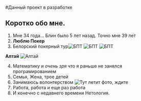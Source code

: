 #Данный проект в разработке
## Коротко обо мне.
1. Мне 34 года... Блин было 5 лет назад. Точно мне 39 лет
2. **Люблю Покер** 
3. Белорский покерный тур![БПТ](https://sun47-2.userapi.com/impg/zcySpHCBi7jLuPkSO20cpoUGryhFi7zl-k4bOw/dg4VKul8RrE.jpg?size=667x1000&quality=95&sign=6ee9c0c14ef748583b55866a6687d583&type=album)
![БПТ](https://sun9-44.userapi.com/impg/hVAEhxjPhssUNEWe2XSn_bXJXfBXPbKnml5IBA/dkM9wEtLXlM.jpg?size=1500x1000&quality=95&sign=2725242c8eb5069849e0ebf8a1b6e0af&type=album)
![БПТ](https://sun9-76.userapi.com/impg/VM1n5w9zLbYlcJ37mXiU7v5YhZ1xMxAfogye8w/W6dKMeZa-ys.jpg?size=1500x1000&quality=95&sign=e6044ef40231cc386312f303d0006e8f&type=album)

**Алтай**
![Алтай](https://sun9-51.userapi.com/impf/c840425/v840425111/600e2/TskJIucz7Ig.jpg?size=1215x2160&quality=96&sign=9d2a7bafa72f958da4daf68d1d7ea248&type=album)

4. Математику и _очень зря_ что я раньше не занялся програмированием
5. Семья, Жена, трое детей
6. Занимаюсь волонтерством
   ![Тут летит фото, ждите]()
7. Работа, работа и еще раз работа
8. И конечно с недавнего времени Нетология.